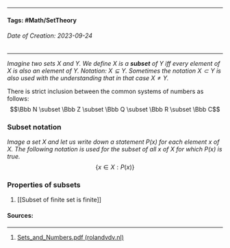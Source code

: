 __________________________________________________________________________
#### **Tags:** #Math/SetTheory 
###### *Date of Creation: 2023-09-24*
__________________________________________________________________________

*Imagine two sets $X$ and $Y$. We define $X$ is a **subset** of $Y$ iff every element of $X$ is also an element of $Y$. Notation: $X \subseteq Y$. Sometimes the notation $X \subset Y$ is also used with the understanding that in that case $X \not = Y$.*

There is strict inclusion between the common systems of numbers as follows:
$$\Bbb N \subset \Bbb Z \subset \Bbb Q \subset \Bbb R \subset \Bbb C$$
### Subset notation

*Image a set $X$ and let us write down a statement $P(x)$ for each element $x$ of $X$. The following notation is used for the subset of all $x$ of $X$ for which $P(x)$ is true.* $$\{x \in X: P(x)\}$$
### Properties of subsets
1. [[Subset of finite set is finite]]
#### Sources:
__________________________________________________________________________
1. [Sets_and_Numbers.pdf (rolandvdv.nl)](https://www.rolandvdv.nl/Sets_and_Numbers.pdf)